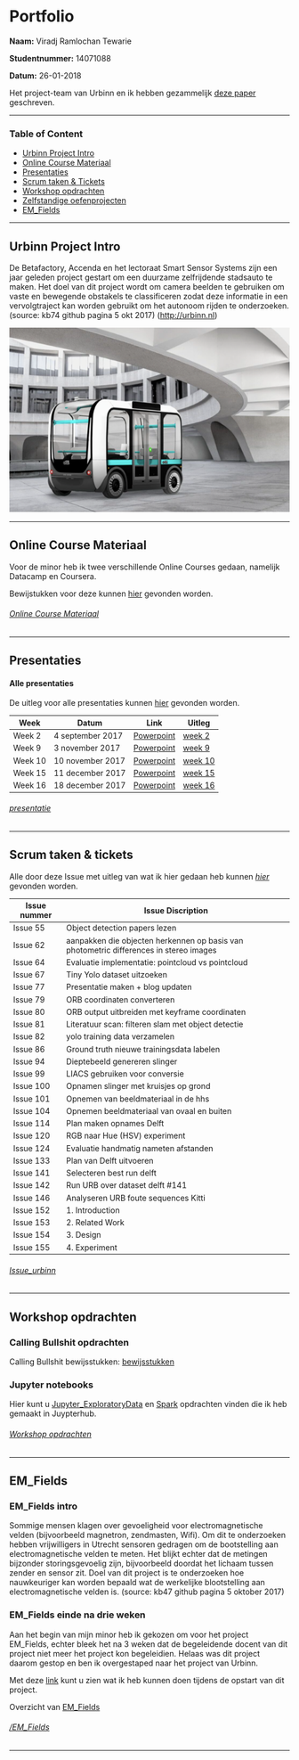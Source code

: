 # Portfolio 

**Naam:** Viradj Ramlochan Tewarie

**Studentnummer:** 14071088

**Datum:** 26-01-2018

Het project-team van Urbinn en ik hebben gezammelijk [deze paper](paper/landmark-filtering-techniques-for-semantic-mapping.pdf) geschreven.

-------------------------------

### Table of Content

- [Urbinn Project Intro](#urbinn-project-intro)
- [Online Course Materiaal](#online-course-materiaal)
- [Presentaties](#presentaties)
- [Scrum taken & Tickets](#scrum-taken--tickets)
- [Workshop opdrachten](#workshop-opdrachten)
- [Zelfstandige oefenprojecten](#zelfstandige-oefenprojecten)
- [EM_Fields](#em_fields)

------------------------------------------------

## Urbinn Project Intro

De Betafactory, Accenda en het lectoraat Smart Sensor Systems zijn een jaar geleden project gestart om een duurzame zelfrijdende stadsauto te maken. Het doel van dit project wordt om camera beelden te gebruiken om vaste en bewegende obstakels te classificeren zodat deze informatie in een vervolgtraject kan worden gebruikt om het autonoom rijden te onderzoeken. (source: kb74 github pagina 5 okt 2017)
(http://urbinn.nl)

![alt text](/Img/urbinn_kb74_foto.png "Urbinn_Car_Render_1")

-----------------------------------------------

## Online Course Materiaal

Voor de minor heb ik twee verschillende Online Courses gedaan, namelijk Datacamp en Coursera. 

Bewijstukken voor deze kunnen [hier](/Online_Course_Materiaal) gevonden worden.

###### [Online Course Materiaal](/Online_Course_Materiaal)
---------------------------------------------------

## Presentaties

#### Alle presentaties

De uitleg voor alle presentaties kunnen [hier](Presentatie) gevonden worden.

| Week | Datum | Link | Uitleg|
|------|-------|------|-------|
|Week 2|4 september 2017| [Powerpoint](/Presentatie/Week_2/Week_1_Sprint_1.pdf)|[week 2](Presentatie#week-2)|
|Week 9|3 november 2017| [Powerpoint](/Presentatie/Week_9/Week_9-Presentatie.pdf)|[week 9](Presentatie#week-9)|
|Week 10|10 november 2017| [Powerpoint](/Presentatie/Week_10/Week_10-Presentatie.pdf)|[week 10](Presentatie#week-10)|
|Week 15|11 december 2017| [Powerpoint](/Presentatie/Week_15/Week_15-Presentatie.pdf)|[week 15](Presentatie#week-15)|
|Week 16|18 december 2017| [Powerpoint](/Presentatie/Week_16/Week_16-Presentatie.pdf)|[week 16](Presentatie#week-16)|

###### [presentatie](/Presentatie)
----------------------------------------------------

## Scrum taken & tickets
 
Alle door deze Issue met uitleg van wat ik hier gedaan heb kunnen *[hier](/Issue_urbinn)* gevonden worden. 


| Issue nummer | Issue Discription|
| -------------|--------------|
| Issue 55 | Object detection papers lezen| 
| Issue 62 | aanpakken die objecten herkennen op basis van photometric differences in stereo images |
| Issue 64 | Evaluatie implementatie: pointcloud vs pointcloud|
| Issue 67 | Tiny Yolo dataset uitzoeken|
| Issue 77 | Presentatie maken + blog updaten|
| Issue 79 | ORB coordinaten converteren |
| Issue 80 | ORB output uitbreiden met keyframe coordinaten|
| Issue 81 | Literatuur scan: filteren slam met object detectie|
| Issue 82 | yolo training data verzamelen |
| Issue 86 | Ground truth nieuwe trainingsdata labelen|
| Issue 94 | Dieptebeeld genereren slinger |
| Issue 99 | LIACS gebruiken voor conversie |
| Issue 100 | Opnamen slinger met kruisjes op grond|
| Issue 101 | Opnemen van beeldmateriaal in de hhs|
| Issue 104 | Opnemen beeldmateriaal van ovaal en buiten |
| Issue 114 | Plan maken opnames Delft|
| Issue 120 | RGB naar Hue (HSV) experiment|
| Issue 124 | Evaluatie handmatig nameten afstanden|
| Issue 133 | Plan van Delft uitvoeren|
| Issue 141 | Selecteren best run delft|
| Issue 142 | Run URB over dataset delft #141|
| Issue 146 | Analyseren URB foute sequences Kitti |
| Issue 152 | 1. Introduction|
| Issue 153 | 2. Related Work|
| Issue 154 | 3. Design|
| Issue 155 | 4. Experiment|

###### [Issue_urbinn](/Issue_urbinn)
-------------------------------------

## Workshop opdrachten

### Calling Bullshit opdrachten

Calling Bullshit bewijsstukken: [bewijsstukken](Workshop_opdrachten/Calling_Bullshit/Bullshit_opdracht.pdf)

### Jupyter notebooks 

Hier kunt u [Jupyter_ExploratoryData](Workshop_opdrachten/Jupyter_ExploratoryData) en [Spark](Workshop_opdrachten/Jupyternotebooks) opdrachten vinden die ik heb gemaakt in Juypterhub. 

###### [Workshop opdrachten](Workshop_opdrachten)

----------------------------------
## EM_Fields

### EM_Fields intro
Sommige mensen klagen over gevoeligheid voor electromagnetische velden (bijvoorbeeld magnetron, zendmasten, Wifi). Om dit te onderzoeken hebben vrijwilligers in Utrecht sensoren gedragen om de bootstelling aan electromagnetische velden te meten. Het blijkt echter dat de metingen bijzonder storingsgevoelig zijn, bijvoorbeeld doordat het lichaam tussen zender en sensor zit. Doel van dit project is te onderzoeken hoe nauwkeuriger kan worden bepaald wat de werkelijke blootstelling aan electromagnetische velden is.
(source: kb47 github pagina 5 oktober 2017)


### EM_Fields einde na drie weken
Aan het begin van mijn minor heb ik gekozen om voor het project EM_Fields, echter bleek het na 3 weken dat de begeleidende docent van dit project niet meer het project kon begeleidien. Helaas was dit project daarom gestop en ben ik overgestaped naar het project van Urbinn. 

Met deze [link](/EM-Fields) kunt u zien wat ik heb kunnen doen tijdens de opstart van dit project.

Overzicht van [EM_Fields](/EM-Fields) 

###### [/EM_Fields](EM-Fields)
-----------------------------------------------
